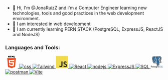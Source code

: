 - 👋 Hi, I'm @JonaRuizZ and i'm a Computer Engineer learning new technologies, tools and good practices in the web development environment.
- 👀 I am interested in web development
- 🌱 I am currently learning PERN STACK (PostgreSQL, ExpressJS, ReactJS and NodeJS)

<h3 align="left">Languages and Tools:</h3>
<p align="left">
  <a href="https://es.wikipedia.org/wiki/HTML5" target="_blank"> 
    <img src="https://raw.githubusercontent.com/devicons/devicon/master/icons/html5/html5-original-wordmark.svg" alt="html5" width="40" height="40"/>
  </a>
    <a href="https://developer.mozilla.org/es/docs/Web/CSS" target="_blank"> 
    <img src="https://icons.iconarchive.com/icons/martz90/hex/256/css-3-icon.png" alt="css" width="40" height="40"/> 
  </a> 
    <a href="https://tailwindcss.com/" target="_blank"> 
    <img src="https://camo.githubusercontent.com/bcd4bda49ef6cd9537db065920f4f4f6ac670eae0e0adf2c5133c19b319f1574/68747470733a2f2f627261646c632e67616c6c65727963646e2e76736173736574732e696f2f657874656e73696f6e732f627261646c632f7673636f64652d7461696c77696e646373732f302e322e302f313535383034303536333634392f4d6963726f736f66742e56697375616c53747564696f2e53657276696365732e49636f6e732e44656661756c74" alt="Tailwind" width="40" height="40"/> 
  </a> 
  <a href="https://developer.mozilla.org/en-US/docs/Web/JavaScript" target="_blank"> 
    <img src="https://raw.githubusercontent.com/devicons/devicon/master/icons/javascript/javascript-original.svg" alt="javascript" width="40" height="40"/> 
  </a> 
  <a href="https://es.reactjs.org/" target="_blank"> 
    <img src="https://styles.redditmedia.com/t5_2su6s/styles/communityIcon_4g1uo0kd87c61.png?width=256&s=3f7493995143d3cf40b1fedc582607cea194b579" alt="React" width="40" height="40"/> 
  </a> 
  <a href="https://nodejs.org/" target="_blank"> 
    <img src="https://cdn-icons-png.flaticon.com/512/919/919825.png" alt="nodejs" width="40" height="40"/> 
  </a>
    <a href="https://expressjs.com/" target="_blank"> 
    <img src="https://assets.website-files.com/61ca3f775a79ec5f87fcf937/6202fcdee5ee8636a145a41b_1234.png" alt="ExpressJS" width="40" height="40"/> 
  </a>
    <a href="https://es.wikipedia.org/wiki/SQL" target="_blank"> 
    <img src="http://static1.squarespace.com/static/58ded6dbcd0f68afa8558fd5/58defe1a37c5814ef81242ff/59ecb896cd39c3b259daee3e/1510746757540/database-sql.png?format=1500w" alt="SQL" width="40" height="40"/> 
  </a>
    <a href="https://www.postgresql.org" target="_blank"> 
    <img src="https://raw.githubusercontent.com/devicons/devicon/master/icons/postgresql/postgresql-original-wordmark.svg" alt="postgresql" width="40" height="40"/> 
  </a> 
    <a href="https://postman.com" target="_blank"> 
    <img src="https://www.vectorlogo.zone/logos/getpostman/getpostman-icon.svg" alt="postman" width="40" height="40"/> 
  </a>
  <a href="https://vitejs.dev/" target="_blank"> 
    <img src="https://external-preview.redd.it/8rYenz5seM2NrfYpcR7fwovXucS3Wu-VUDhrGIn9OSA.jpg?auto=webp&s=5e68d4e7671e5438db76f350384cec34d85f737a" alt="Vite" width="40" height="40"/> 
  </a> </p>

<!---
JonaRuizZ/JonaRuizZ is a ✨ special ✨ repository because its `README.md` (this file) appears on your GitHub profile.
You can click the Preview link to take a look at your changes.
--->
